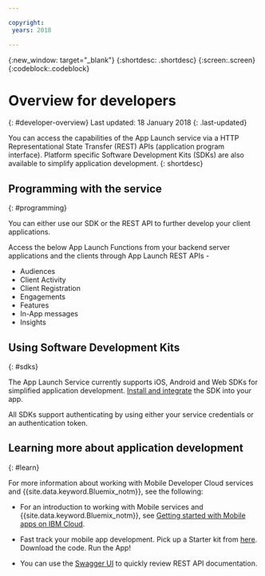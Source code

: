 ```yaml
---

copyright:
 years: 2018

---
```


{:new_window: target="_blank"}
{:shortdesc: .shortdesc}
{:screen:.screen}
{:codeblock:.codeblock}

# Overview for developers
{: #developer-overview}
Last updated: 18 January 2018
{: .last-updated}

You can access the capabilities of the App Launch service via a HTTP Representational State Transfer (REST) APIs (application program interface). Platform specific Software Development Kits (SDKs) are also available to simplify application development.
{: shortdesc}

## Programming with the service
{: #programming}

You can either use our SDK or the REST API to further develop your client applications.

Access the below App Launch Functions from your backend server applications and the clients through App Launch REST APIs -

 - Audiences
 - Client Activity
 - Client Registration
 - Engagements
 - Features
 - In-App messages
 - Insights

## Using Software Development Kits
{: #sdks}

The App Launch Service currently supports iOS, Android and Web SDKs for simplified application development. [Install and integrate](install-sdk.html) the SDK into your app. 

All SDKs support authenticating by using either your service credentials or an authentication token.

## Learning more about application development
{: #learn}

For more information about working with Mobile Developer Cloud services and {{site.data.keyword.Bluemix_notm}}, see the following:

-   For an introduction to working with Mobile services and {{site.data.keyword.Bluemix_notm}}, see [Getting started with Mobile apps on IBM Cloud](/docs/services/mobile/index.html).

-   Fast track your mobile app development. Pick up a Starter kit from [here](https://console.bluemix.net/developer/mobile/dashboard). Download the code. Run the App!

-	You can use the [Swagger UI](https://applaunch.ng.bluemix.net/applaunch/) to quickly review REST API documentation.